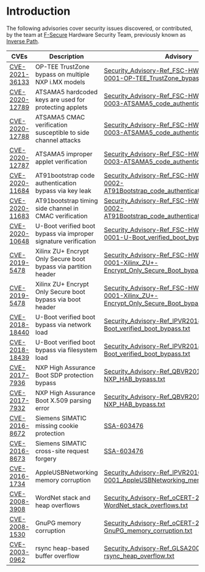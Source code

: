 # Introduction

The following advisories cover security issues discovered, or contributed, by
the team at [F-Secure](https://foundry.f-secure.com) Hardware Security Team,
previously known as [Inverse Path](https://www.inversepath.com).

| CVEs                                                                            | Description                                                      | Advisory
|---------------------------------------------------------------------------------|------------------------------------------------------------------|------------------------------------------------------------------------------------------------------------------------------------------------------------------------------------------------------------------------------------------------|
| [CVE-2021-36133](https://cve.mitre.org/cgi-bin/cvename.cgi?name=CVE-2021-36133) | OP-TEE TrustZone bypass on multiple NXP i.MX models              | [Security_Advisory-Ref_FSC-HWSEC-VR2021-0001-OP-TEE_TrustZone_bypass.txt](https://github.com/f-secure-foundry/advisories/blob/master/Security_Advisory-Ref_FSC-HWSEC-VR2021-0001-OP-TEE_TrustZone_bypass.txt)                                  |
| [CVE-2020-12789](https://cve.mitre.org/cgi-bin/cvename.cgi?name=CVE-2020-12789) | ATSAMA5 hardcoded keys are used for protecting applets           | [Security_Advisory-Ref_FSC-HWSEC-VR2020-0003-ATSAMA5_code_authentication_issues.txt](https://github.com/inversepath/advisories/blob/master/Security_Advisory-Ref_FSC-HWSEC-VR2020-0003-ATSAMA5_code_authentication_issues.txt)                 |
| [CVE-2020-12788](https://cve.mitre.org/cgi-bin/cvename.cgi?name=CVE-2020-12788) | ATSAMA5 CMAC verification susceptible to side channel attacks    | [Security_Advisory-Ref_FSC-HWSEC-VR2020-0003-ATSAMA5_code_authentication_issues.txt](https://github.com/inversepath/advisories/blob/master/Security_Advisory-Ref_FSC-HWSEC-VR2020-0003-ATSAMA5_code_authentication_issues.txt)                 |
| [CVE-2020-12787](https://cve.mitre.org/cgi-bin/cvename.cgi?name=CVE-2020-12787) | ATSAMA5 improper applet verification                             | [Security_Advisory-Ref_FSC-HWSEC-VR2020-0003-ATSAMA5_code_authentication_issues.txt](https://github.com/inversepath/advisories/blob/master/Security_Advisory-Ref_FSC-HWSEC-VR2020-0003-ATSAMA5_code_authentication_issues.txt)                 |
| [CVE-2020-11684](https://cve.mitre.org/cgi-bin/cvename.cgi?name=CVE-2020-11683) | AT91bootstrap code authentication bypass via key leak            | [Security_Advisory-Ref_FSC-HWSEC-VR2020-0002-AT91Bootstrap_code_authentication_issues.txt](https://github.com/inversepath/advisories/blob/master/Security_Advisory-Ref_FSC-HWSEC-VR2020-0002-AT91Bootstrap_code_authentication_issues.txt)     |
| [CVE-2020-11683](https://cve.mitre.org/cgi-bin/cvename.cgi?name=CVE-2020-11684) | AT91bootstrap timing side channel in CMAC verification           | [Security_Advisory-Ref_FSC-HWSEC-VR2020-0002-AT91Bootstrap_code_authentication_issues.txt](https://github.com/inversepath/advisories/blob/master/Security_Advisory-Ref_FSC-HWSEC-VR2020-0002-AT91Bootstrap_code_authentication_issues.txt)     |
| [CVE-2020-10648](https://cve.mitre.org/cgi-bin/cvename.cgi?name=CVE-2020-10648) | U-Boot verified boot bypass via improper signature verification  | [Security_Advisory-Ref_FSC-HWSEC-VR2020-0001-U-Boot_verified_boot_bypass.txt](https://github.com/inversepath/advisories/blob/master/Security_Advisory-Ref_FSC-HWSEC-VR2020-0001-U-Boot_verified_boot_bypass.txt)                               |
| [CVE-2019-5478](https://cve.mitre.org/cgi-bin/cvename.cgi?name=CVE-2019-5478)   | Xilinx ZU+ Encrypt Only Secure boot bypass via partition header  | [Security_Advisory-Ref_FSC-HWSEC-VR2019-0001-Xilinx_ZU+-Encrypt_Only_Secure_Boot_bypass.txt](https://github.com/inversepath/advisories/blob/master/Security_Advisory-Ref_FSC-HWSEC-VR2019-0001-Xilinx_ZU+-Encrypt_Only_Secure_Boot_bypass.txt) |
| [CVE-2019-5478](https://cve.mitre.org/cgi-bin/cvename.cgi?name=CVE-2019-5478)   | Xilinx ZU+ Encrypt Only Secure boot bypass via boot header       | [Security_Advisory-Ref_FSC-HWSEC-VR2019-0001-Xilinx_ZU+-Encrypt_Only_Secure_Boot_bypass.txt](https://github.com/inversepath/advisories/blob/master/Security_Advisory-Ref_FSC-HWSEC-VR2019-0001-Xilinx_ZU+-Encrypt_Only_Secure_Boot_bypass.txt) |
| [CVE-2018-18440](https://cve.mitre.org/cgi-bin/cvename.cgi?name=CVE-2018-18440) | U-Boot verified boot bypass via network load                     | [Security_Advisory-Ref_IPVR2018-0001-U-Boot_verified_boot_bypass.txt](https://github.com/inversepath/advisories/blob/master/Security_Advisory-Ref_IPVR2018-0001-U-Boot_verified_boot_bypass.txt)                                               |
| [CVE-2018-18439](https://cve.mitre.org/cgi-bin/cvename.cgi?name=CVE-2018-18439) | U-Boot verified boot bypass via filesystem load                  | [Security_Advisory-Ref_IPVR2018-0001-U-Boot_verified_boot_bypass.txt](https://github.com/inversepath/advisories/blob/master/Security_Advisory-Ref_IPVR2018-0001-U-Boot_verified_boot_bypass.txt)                                               |
| [CVE-2017-7936](https://cve.mitre.org/cgi-bin/cvename.cgi?name=CVE-2017-7936)   | NXP High Assurance Boot SDP protection bypass                    | [Security_Advisory-Ref_QBVR2017-0001-NXP_HAB_bypass.txt](https://github.com/inversepath/advisories/blob/master/Security_Advisory-Ref_QBVR2017-0001-NXP_HAB_bypass.txt)                                                                         |
| [CVE-2017-7932](https://cve.mitre.org/cgi-bin/cvename.cgi?name=CVE-2017-7932)   | NXP High Assurance Boot X.509 parsing error                      | [Security_Advisory-Ref_QBVR2017-0001-NXP_HAB_bypass.txt](https://github.com/inversepath/advisories/blob/master/Security_Advisory-Ref_QBVR2017-0001-NXP_HAB_bypass.txt)                                                                         |
| [CVE-2016-8672](https://cve.mitre.org/cgi-bin/cvename.cgi?name=CVE-2016-8672)   | Siemens SIMATIC missing cookie protection                        | [SSA-603476](https://github.com/inversepath/advisories/blob/master/ssa-603476.pdf)                                                                                                                                                             |
| [CVE-2016-8673](https://cve.mitre.org/cgi-bin/cvename.cgi?name=CVE-2016-8673)   | Siemens SIMATIC cross-site request forgery                       | [SSA-603476](https://github.com/inversepath/advisories/blob/master/ssa-603476.pdf)                                                                                                                                                             |
| [CVE-2016-1734](https://cve.mitre.org/cgi-bin/cvename.cgi?name=CVE-2016-1734)   | AppleUSBNetworking memory corruption                             | [Security_Advisory-Ref_IPVR2016-0001_AppleUSBNetworking_memory_corruption.txt](https://github.com/inversepath/advisories/blob/master/Security_Advisory-Ref_IPVR2016-0001_AppleUSBNetworking_memory_corruption.txt)                             |
| [CVE-2008-3908](https://cve.mitre.org/cgi-bin/cvename.cgi?name=CVE-2008-3908)   | WordNet stack and heap overflows                                 | [Security_Advisory-Ref_oCERT-2008-014-WordNet_stack_overflows.txt](https://github.com/inversepath/advisories/blob/master/Security_Advisory-Ref_oCERT-2008-014-WordNet_stack_overflows.txt)                                                     |
| [CVE-2008-1530](https://cve.mitre.org/cgi-bin/cvename.cgi?name=CVE-2008-1530)   | GnuPG memory corruption                                          | [Security_Advisory-Ref_oCERT-2008-001-GnuPG_memory_corruption.txt](https://github.com/inversepath/advisories/blob/master/Security_Advisory-Ref_oCERT-2008-001-GnuPG_memory_corruption.txt)                                                     |
| [CVE-2003-0962](https://cve.mitre.org/cgi-bin/cvename.cgi?name=CVE-2003-0962)   | rsync heap-based buffer overflow                                 | [Security_Advisory-Ref_GLSA200312-03-rsync_heap_overflow.txt](https://github.com/inversepath/advisories/blob/master/Security_Advisory-Ref_GLSA200312-03-rsync_heap_overflow.txt)                                                               |
